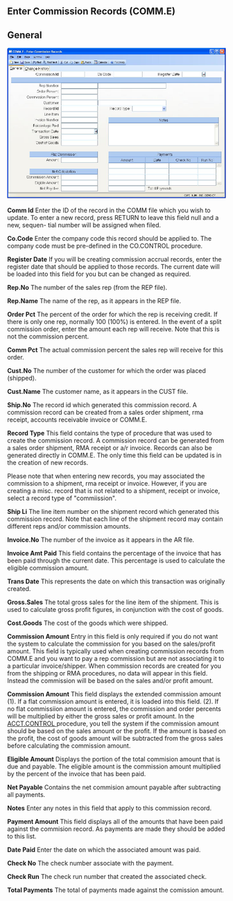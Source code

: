 ##  Enter Commission Records (COMM.E)

<PageHeader />

##  General

![](./COMM-E-1.jpg)

**Comm Id** Enter the ID of the record in the COMM file which you wish to
update. To enter a new record, press RETURN to leave this field null and a
new, sequen- tial number will be assigned when filed.  
  
**Co.Code** Enter the company code this record should be applied to. The
company code must be pre-defined in the CO.CONTROL procedure.  
  
**Register Date** If you will be creating commission accrual records, enter
the register date that should be applied to those records. The current date
will be loaded into this field for you but can be changed as required.  
  
**Rep.No** The number of the sales rep (from the REP file).  
  
**Rep.Name** The name of the rep, as it appears in the REP file.  
  
**Order Pct** The percent of the order for which the rep is receiving credit.
If there is only one rep, normally 100 (100%) is entered. In the event of a
split commission order, enter the amount each rep will receive. Note that this
is not the commission percent.  
  
**Comm Pct** The actual commission percent the sales rep will receive for this
order.  
  
**Cust.No** The number of the customer for which the order was placed
(shipped).  
  
**Cust.Name** The customer name, as it appears in the CUST file.  
  
**Ship.No** The record id which generated this commission record. A commission
record can be created from a sales order shipment, rma receipt, accounts
receivable invoice or COMM.E.  
  
**Record Type** This field contains the type of procedure that was used to
create the commission record. A commission record can be generated from a
sales order shipment, RMA receipt or a/r invoice. Records can also be
generated directly in COMM.E. The only time this field can be updated is in
the creation of new records.  
  
Please note that when entering new records, you may associated the commission
to a shipment, rma receipt or invoice. However, if you are creating a misc.
record that is not related to a shipment, receipt or invoice, select a record
type of "commiission".  
  
**Ship Li** The line item number on the shipment record which generated this
commission record. Note that each line of the shipment record may contain
different reps and/or commission amounts.  
  
**Invoice.No** The number of the invoice as it appears in the AR file.  
  
**Invoice Amt Paid** This field contains the percentage of the invoice that
has been paid through the current date. This percentage is used to calculate
the eligible commission amount.  
  
**Trans Date** This represents the date on which this transaction was
originally created.  
  
**Gross.Sales** The total gross sales for the line item of the shipment. This
is used to calculate gross profit figures, in conjunction with the cost of
goods.  
  
**Cost.Goods** The cost of the goods which were shipped.  
  
**Commission Amount** Entry in this field is only required if you do not want
the system to calculate the commission for you based on the sales/profit
amount. This field is typically used when creating commission records from
COMM.E and you want to pay a rep commission but are not associating it to a
particular invoice/shipper. When commission records are created for you from
the shipping or RMA procedures, no data will appear in this field. Instead the
commission will be based on the sales and/or profit amount.  
  
**Commission Amount** This field displays the extended commission amount (1). If a flat commission amount is entered, it is loaded into this field. (2). If no flat commissiion amount is entered, the commission and order percents will be multiplied by either the gross sales or profit amount. In the [ ACCT.CONTROL ](../../../../AP-OVERVIEW/AP-ENTRY/ACCT-CONTROL/README.md) procedure, you tell the system if the commission amount should be based on the sales amount or the profit. If the amount is based on the profit, the cost of goods amount will be subtracted from the gross sales before calculating the commission amount.   
  
**Eligible Amount** Displays the portion of the total commision amount that is
due and payable. The eligible amount is the commission amount multiplied by
the percent of the invoice that has been paid.  
  
**Net Payable** Contains the net commision amount payable after subtracting
all payments.  
  
**Notes** Enter any notes in this field that apply to this commission record.  
  
**Payment Amount** This field displays all of the amounts that have been paid
against the commision record. As payments are made they should be added to
this list.  
  
**Date Paid** Enter the date on which the associated amount was paid.  
  
**Check No** The check number associate with the payment.  
  
**Check Run** The check run number that created the associated check.  
  
**Total Payments** The total of payments made against the comission amount.  
  
  
<badge text= "Version 8.10.57" vertical="middle" />

<PageFooter />